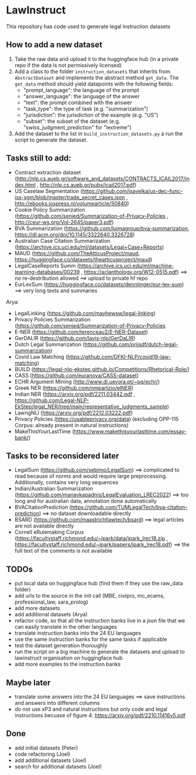 # LawInstruct

This repository has code used to generate legal instruction datasets

## How to add a new dataset

1. Take the raw data and upload it to the huggingface hub (in a private repo if the data is not permissively licensed)
2. Add a class to the folder `instruction_datasets` that inherits from `AbstractDataset` and implements the abstract
   method `get_data`. The `get_data` method should yield datapoints with the following fields:
    - "prompt_language": the language of the prompt
    - "answer_language": the language of the answer
    - "text": the prompt combined with the answer
    - "task_type": the type of task (e.g. "summarization")
    - "jurisdiction": the jurisdiction of the example (e.g. "US")
    - "subset": the subset of the dataset (e.g. "swiss_judgment_prediction" for "lextreme")
3. Add the dataset to the list in `build_instruction_datasets.py` a run the script to generate the dataset.

## Tasks still to add:

- Contract extraction dataset (http://nlp.cs.aueb.gr/software_and_datasets/CONTRACTS_ICAIL2017/index.html
  , http://nlp.cs.aueb.gr/pubs/icail2017.pdf)
- US Caselaw Segmentation (https://github.com/jsavelka/us-dec-func-iss-sgm/blob/master/trade_secret_cases.json
  , http://ebooks.iospress.nl/volumearticle/50840)
- Cookie Policy Summarization (https://github.com/senjed/Summarization-of-Privacy-Policies
  , http://ceur-ws.org/Vol-2645/paper3.pdf)
- BVA Summarization (https://github.com/luimagroup/bva-summarization, https://dl.acm.org/doi/10.1145/3322640.3326728)
- Australian Case Citation Summarization (https://archive.ics.uci.edu/ml/datasets/Legal+Case+Reports)
- MAUD (https://github.com/TheAtticusProject/maud, https://huggingface.co/datasets/theatticusproject/maud)
- LegalCaseReports Summ (https://archive.ics.uci.edu/ml/machine-learning-databases/00239
  , https://aclanthology.org/W12-0515.pdf) ==> no re-destribution allowed ==> upload to private hf repo
- EurLexSum (https://huggingface.co/datasets/dennlinger/eur-lex-sum) ==> very long texts and summaries

Arya:

- LegalLinking (https://github.com/mayhewsw/legal-linking)
- Privacy Policies Summarization (https://github.com/senjed/Summarization-of-Privacy-Policies
- E-NER (https://github.com/terenceau2/E-NER-Dataset)
- GerDALIR (https://github.com/lavis-nlp/GerDaLIR)
- Dutch Legal Summarization (https://github.com/prijsdf/dutch-legal-summarization)
- Covid Law Matching (https://github.com/DFKI-NLP/covid19-law-matching)
- BUILD (https://legal-nlp-ekstep.github.io/Competitions/Rhetorical-Role/)
- CASS (https://github.com/euranova/CASS-dataset)
- ECHR Argument Mining (http://www.di.uevora.pt/~pq/echr/)
- Greek NER (https://github.com/nmpartzio/elNER)
- Indian NER (https://arxiv.org/pdf/2211.03442.pdf
  , https://github.com/Legal-NLP-EkStep/legal_NER/tree/main/representative_judgments_sample)
- LawngNLI (https://arxiv.org/pdf/2212.03222.pdf)
- Privacy Policies (https://usableprivacy.org/data) (excluding OPP-115 Corpus: already present in natural instructions)
- MakeThisYourLastTime (https://www.makethisyourlasttime.com/essay-bank/)

## Tasks to be reconsidered later

- LegalSum (https://github.com/sebimo/LegalSum) ==> complicated to read because of norms and would require large
  preprocessing. Additionally, contains very long sequences
- Indian/Australian Summarization (https://github.com/manavkapadnis/LegalEvaluation_LREC2022) ==> too long and for
  australian data, annotation done automatically
- BVACItationPrediction (https://github.com/TUMLegalTech/bva-citation-prediction) ==> no dataset downloadable directly
- BSARD (https://github.com/maastrichtlawtech/bsard) ==> legal articles are not available directly
- Cornell eRulemaking Corpus (https://facultystaff.richmond.edu/~jpark/data/jpark_lrec18.zip
  , https://facultystaff.richmond.edu/~jpark/papers/jpark_lrec18.pdf) ==> the full text of the comments is not available

## TODOs

- put local data on huggingface hub (find them if they use the raw_data folder)
- add urls to the source in the init call (MBE, civipro, mc_ecams, professional_law, sara_prolog)
- add more datasets
- add additional datasets (Arya)
- refactor code, so that all the instruction banks live in a json file that we can easily translate in the other languages
- translate instruction banks into the 24 EU languages
- use the same instruction banks for the same tasks if applicable
- test the dataset generation thoroughly
- run the script on a big machine to generate the datasets and upload to lawinstruct organisation on huggingface hub
- add more examples to the instruction banks

## Maybe later 
- translate some answers into the 24 EU languages ==> save instructions and answers into different columns 
- do not use xP3 and natural instructions but only code and legal instructions becuase of figure
  4: https://arxiv.org/pdf/2210.11416v5.pdf

## Done

- add initial datasets (Peter)
- code refactoring (Joel)
- add additional datasets (Joel)
- search for additional datasets (Joel)